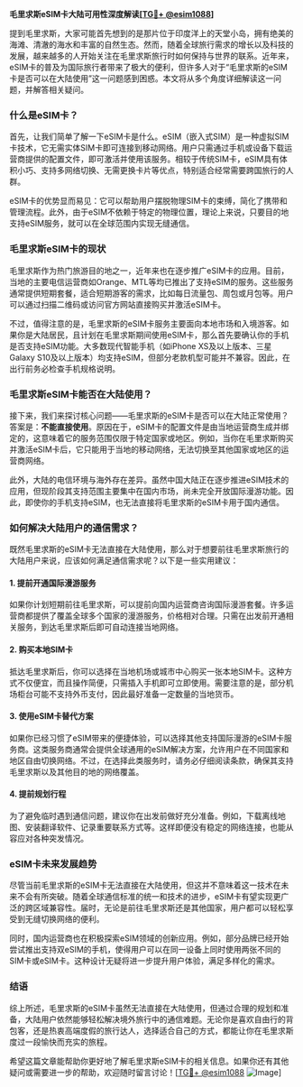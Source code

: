 **毛里求斯eSIM卡大陆可用性深度解读[[TG💪+ @esim1088](https://t.me/s/esim1088)]**

提到毛里求斯，大家可能首先想到的是那片位于印度洋上的天堂小岛，拥有绝美的海滩、清澈的海水和丰富的自然生态。然而，随着全球旅行需求的增长以及科技的发展，越来越多的人开始关注在毛里求斯旅行时如何保持与世界的联系。近年来，eSIM卡的普及为国际旅行者带来了极大的便利，但许多人对于“毛里求斯的eSIM卡是否可以在大陆使用”这一问题感到困惑。本文将从多个角度详细解读这一问题，并解答相关疑问。

### 什么是eSIM卡？

首先，让我们简单了解一下eSIM卡是什么。eSIM（嵌入式SIM）是一种虚拟SIM卡技术，它无需实体SIM卡即可连接到移动网络。用户只需通过手机或设备下载运营商提供的配置文件，即可激活并使用该服务。相较于传统SIM卡，eSIM具有体积小巧、支持多网络切换、无需更换卡片等优点，特别适合经常需要跨国旅行的人群。

eSIM卡的优势显而易见：它可以帮助用户摆脱物理SIM卡的束缚，简化了携带和管理流程。此外，由于eSIM不依赖于特定的物理位置，理论上来说，只要目的地支持eSIM服务，就可以在全球范围内实现无缝通信。

### 毛里求斯eSIM卡的现状

毛里求斯作为热门旅游目的地之一，近年来也在逐步推广eSIM卡的应用。目前，当地的主要电信运营商如Orange、MTL等均已推出了支持eSIM的服务。这些服务通常提供短期套餐，适合短期游客的需求，比如每日流量包、周包或月包等。用户可以通过扫描二维码或访问官方网站直接购买并激活eSIM卡。

不过，值得注意的是，毛里求斯的eSIM卡服务主要面向本地市场和入境游客。如果你是大陆居民，且计划在毛里求斯期间使用eSIM卡，那么首先要确认你的手机是否支持eSIM功能。大多数现代智能手机（如iPhone XS及以上版本、三星Galaxy S10及以上版本）均支持eSIM，但部分老款机型可能并不兼容。因此，在出行前务必检查手机规格说明。

### 毛里求斯eSIM卡能否在大陆使用？

接下来，我们来探讨核心问题——毛里求斯的eSIM卡是否可以在大陆正常使用？答案是：**不能直接使用**。原因在于，eSIM卡的配置文件是由当地运营商生成并绑定的，这意味着它的服务范围仅限于特定国家或地区。例如，当你在毛里求斯购买并激活eSIM卡后，它只能用于当地的移动网络，无法切换至其他国家或地区的运营商网络。

此外，大陆的电信环境与海外存在差异。虽然中国大陆正在逐步推进eSIM技术的应用，但现阶段其支持范围主要集中在国内市场，尚未完全开放国际漫游功能。因此，即使你的手机支持eSIM，也无法直接将毛里求斯的eSIM卡用于国内通信。

### 如何解决大陆用户的通信需求？

既然毛里求斯的eSIM卡无法直接在大陆使用，那么对于想要前往毛里求斯旅行的大陆用户来说，应该如何满足通信需求呢？以下是一些实用建议：

#### 1. 提前开通国际漫游服务
如果你计划短期前往毛里求斯，可以提前向国内运营商咨询国际漫游套餐。许多运营商都提供了覆盖全球多个国家的漫游服务，价格相对合理。只需在出发前开通相关服务，到达毛里求斯后即可自动连接当地网络。

#### 2. 购买本地SIM卡
抵达毛里求斯后，你可以选择在当地机场或城市中心购买一张本地SIM卡。这种方式不仅便宜，而且操作简便，只需插入手机即可立即使用。需要注意的是，部分机场柜台可能不支持外币支付，因此最好准备一定数量的当地货币。

#### 3. 使用eSIM卡替代方案
如果你已经习惯了eSIM带来的便捷体验，可以选择其他支持国际漫游的eSIM卡服务商。这类服务商通常会提供全球通用的eSIM解决方案，允许用户在不同国家和地区自由切换网络。不过，在选择此类服务时，请务必仔细阅读条款，确保其支持毛里求斯以及其他目的地的网络覆盖。

#### 4. 提前规划行程
为了避免临时遇到通信问题，建议你在出发前做好充分准备。例如，下载离线地图、安装翻译软件、记录重要联系方式等。这样即便没有稳定的网络连接，也能从容应对各种突发情况。

### eSIM卡未来发展趋势

尽管当前毛里求斯的eSIM卡无法直接在大陆使用，但这并不意味着这一技术在未来不会有所突破。随着全球通信标准的统一和技术的进步，eSIM卡有望实现更广泛的跨区域兼容性。届时，无论是前往毛里求斯还是其他国家，用户都可以轻松享受到无缝切换网络的便利。

同时，国内运营商也在积极探索eSIM领域的创新应用。例如，部分品牌已经开始尝试推出支持双eSIM的手机，使得用户可以在同一设备上同时使用两张不同的SIM卡或eSIM卡。这种设计无疑将进一步提升用户体验，满足多样化的需求。

### 结语

综上所述，毛里求斯的eSIM卡虽然无法直接在大陆使用，但通过合理的规划和准备，大陆用户依然能够轻松解决境外旅行中的通信难题。无论你是喜欢自由行的背包客，还是热衷高端度假的旅行达人，选择适合自己的方式，都能让你在毛里求斯度过一段愉快而充实的旅程。

希望这篇文章能帮助你更好地了解毛里求斯eSIM卡的相关信息。如果你还有其他疑问或需要进一步的帮助，欢迎随时留言讨论！[[TG💪+ @esim1088](https://t.me/s/esim1088) ![Image](https://i.postimg.cc/4NQfJmqS/Snipaste-2025-05-13-00-14-12.png)]
